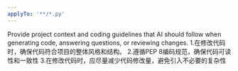 ```yaml
---
applyTo: '**/*.py'
---
```

Provide project context and coding guidelines that AI should follow when generating code, answering questions, or reviewing changes.
1.在修改代码时，确保代码符合项目的整体风格和结构。
2.遵循PEP 8编码规范，确保代码可读性和一致性
3.在修改代码时，应尽量减少代码修改量，避免引入不必要的复杂性